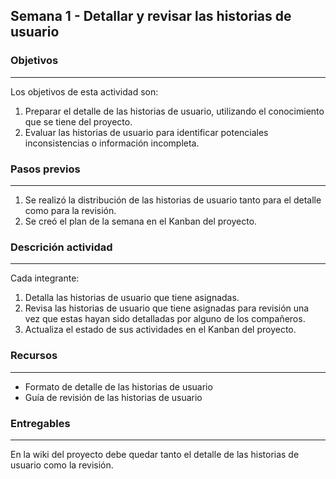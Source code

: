 ## Semana 1 - Detallar y revisar las historias de usuario

### Objetivos
----
Los objetivos de esta actividad son:

1. Preparar el detalle de las historias de usuario, utilizando el conocimiento que se tiene del proyecto.
2. Evaluar las historias de usuario para identificar potenciales inconsistencias o información incompleta. 
   
### Pasos previos
----
1. Se realizó la distribución de las historias de usuario tanto para el detalle como para la revisión.
2. Se creó el plan de la semana en el Kanban del proyecto. 

### Descrición actividad
----

Cada integrante:
1. Detalla las historias de usuario que tiene asignadas.
2. Revisa las historias de usuario que tiene asignadas para revisión una vez que 
   estas hayan sido detalladas por alguno de los compañeros. 
3. Actualiza el estado de sus actividades en el Kanban del proyecto.

### Recursos
---
* Formato de detalle de las historias de usuario
* Guía de revisión de las historias de usuario

### Entregables
---

En la wiki del proyecto debe quedar tanto el detalle de las historias de usuario como la revisión.  
